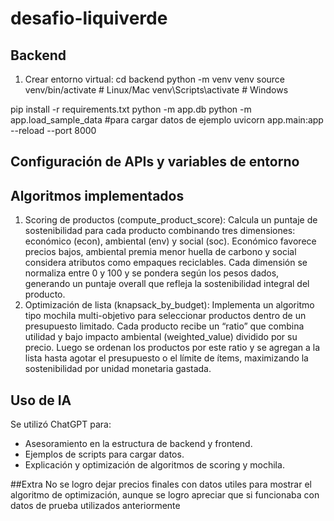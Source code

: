 # desafio-liquiverde

## Backend
1. Crear entorno virtual:
cd backend
python -m venv venv
source venv/bin/activate  # Linux/Mac
venv\Scripts\activate     # Windows

pip install -r requirements.txt
python -m app.db 
python -m app.load_sample_data #para cargar datos de ejemplo
uvicorn app.main:app --reload --port 8000


## **Configuración de APIs y variables de entorno**

## Algoritmos implementados
1. Scoring de productos (compute_product_score): Calcula un puntaje de sostenibilidad para cada producto combinando tres dimensiones: económico (econ), ambiental (env) y social (soc). Económico favorece precios bajos, ambiental premia menor huella de carbono y social considera atributos como empaques reciclables. Cada dimensión se normaliza entre 0 y 100 y se pondera según los pesos dados, generando un puntaje overall que refleja la sostenibilidad integral del producto.
2. Optimización de lista (knapsack_by_budget): Implementa un algoritmo tipo mochila multi-objetivo para seleccionar productos dentro de un presupuesto limitado. Cada producto recibe un “ratio” que combina utilidad y bajo impacto ambiental (weighted_value) dividido por su precio. Luego se ordenan los productos por este ratio y se agregan a la lista hasta agotar el presupuesto o el límite de ítems, maximizando la sostenibilidad por unidad monetaria gastada.

## Uso de IA
Se utilizó ChatGPT para:
- Asesoramiento en la estructura de backend y frontend.
- Ejemplos de scripts para cargar datos.
- Explicación y optimización de algoritmos de scoring y mochila.

##Extra
No se logro dejar precios finales con datos utiles para mostrar el algoritmo de optimización, aunque se logro apreciar que si 
funcionaba con datos de prueba utilizados anteriormente